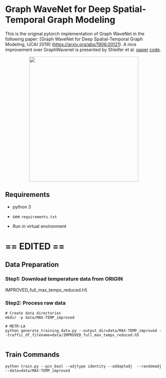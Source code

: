 # Graph WaveNet for Deep Spatial-Temporal Graph Modeling

This is the original pytorch implementation of Graph WaveNet in the following paper: 
[Graph WaveNet for Deep Spatial-Temporal Graph Modeling, IJCAI 2019] (https://arxiv.org/abs/1906.00121).  A nice improvement over GraphWavenet is presented by Shleifer et al. [paper](https://arxiv.org/abs/1912.07390) [code](https://github.com/sshleifer/Graph-WaveNet).



<p align="center">
  <img width="350" height="400" src=./fig/model.png>
</p>

## Requirements
- python 3
- see `requirements.txt`

- Run in virtual environment

# == EDITED ==

## Data Preparation

### Step1: Download temperature data from ORIGIN 

IMPROVED_full_max_temps_reduced.h5

### Step2: Process raw data

```
# Create data directories
mkdir -p data/MAX-TEMP_improved

# METR-LA
python generate_training_data.py --output_dir=data/MAX-TEMP_improved --traffic_df_filename=data/IMPROVED_full_max_temps_reduced.h5


```
## Train Commands

```
python train.py --gcn_bool --adjtype identity --addaptadj  --randomadj --data=data/MAX-TEMP_improved
```
